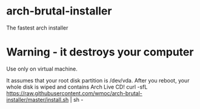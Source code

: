 # arch-brutal-installer
The fastest arch installer



# Warning - it destroys your computer
Use only on virtual machine.

It assumes that your root disk partition is /dev/vda. After you reboot, your whole disk is wiped and contains Arch Live CD!
curl -sfL https://raw.githubusercontent.com/wmoc/arch-brutal-installer/master/install.sh | sh -
